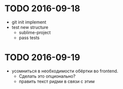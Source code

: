 # TODO 2016-09-18

+ git init implement
+ test new structure
    + sublime-project
    + pass tests

# TODO 2016-09-19

- усомниться в необходимости обёртки во frontend. 
    - Сделать это опционально?
    - править текст ридми в связи с этим
